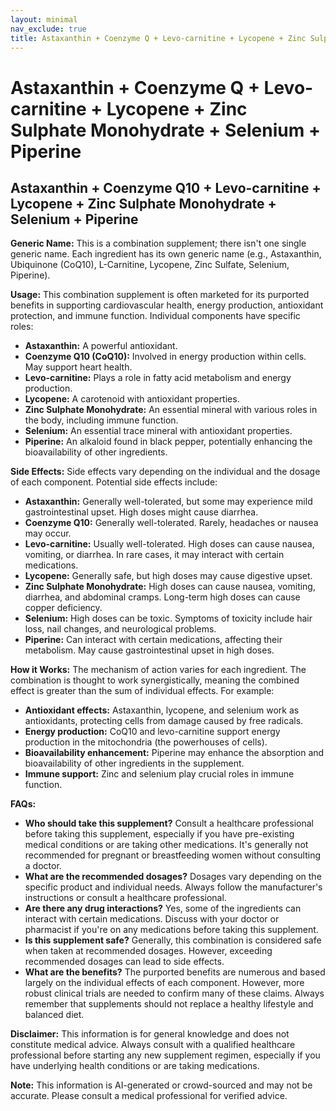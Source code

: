 ```yaml
---
layout: minimal
nav_exclude: true
title: Astaxanthin + Coenzyme Q + Levo-carnitine + Lycopene + Zinc Sulphate Monohydrate + Selenium + Piperine
---
```


# Astaxanthin + Coenzyme Q + Levo-carnitine + Lycopene + Zinc Sulphate Monohydrate + Selenium + Piperine

## Astaxanthin + Coenzyme Q10 + Levo-carnitine + Lycopene + Zinc Sulphate Monohydrate + Selenium + Piperine

**Generic Name:**  This is a combination supplement; there isn't one single generic name.  Each ingredient has its own generic name (e.g., Astaxanthin, Ubiquinone (CoQ10), L-Carnitine, Lycopene, Zinc Sulfate, Selenium, Piperine).

**Usage:** This combination supplement is often marketed for its purported benefits in supporting cardiovascular health, energy production, antioxidant protection, and immune function.  Individual components have specific roles:

* **Astaxanthin:**  A powerful antioxidant.
* **Coenzyme Q10 (CoQ10):** Involved in energy production within cells.  May support heart health.
* **Levo-carnitine:**  Plays a role in fatty acid metabolism and energy production.
* **Lycopene:**  A carotenoid with antioxidant properties.
* **Zinc Sulphate Monohydrate:**  An essential mineral with various roles in the body, including immune function.
* **Selenium:**  An essential trace mineral with antioxidant properties.
* **Piperine:**  An alkaloid found in black pepper, potentially enhancing the bioavailability of other ingredients.


**Side Effects:** Side effects vary depending on the individual and the dosage of each component.  Potential side effects include:

* **Astaxanthin:** Generally well-tolerated, but some may experience mild gastrointestinal upset.  High doses might cause diarrhea.
* **Coenzyme Q10:** Generally well-tolerated.  Rarely, headaches or nausea may occur.
* **Levo-carnitine:** Usually well-tolerated.  High doses can cause nausea, vomiting, or diarrhea.  In rare cases, it may interact with certain medications.
* **Lycopene:** Generally safe, but high doses may cause digestive upset.
* **Zinc Sulphate Monohydrate:**  High doses can cause nausea, vomiting, diarrhea, and abdominal cramps.  Long-term high doses can cause copper deficiency.
* **Selenium:**  High doses can be toxic.  Symptoms of toxicity include hair loss, nail changes, and neurological problems.
* **Piperine:**  Can interact with certain medications, affecting their metabolism.  May cause gastrointestinal upset in high doses.

**How it Works:**  The mechanism of action varies for each ingredient.  The combination is thought to work synergistically, meaning the combined effect is greater than the sum of individual effects.  For example:

* **Antioxidant effects:** Astaxanthin, lycopene, and selenium work as antioxidants, protecting cells from damage caused by free radicals.
* **Energy production:** CoQ10 and levo-carnitine support energy production in the mitochondria (the powerhouses of cells).
* **Bioavailability enhancement:** Piperine may enhance the absorption and bioavailability of other ingredients in the supplement.
* **Immune support:** Zinc and selenium play crucial roles in immune function.

**FAQs:**

* **Who should take this supplement?**  Consult a healthcare professional before taking this supplement, especially if you have pre-existing medical conditions or are taking other medications.  It's generally not recommended for pregnant or breastfeeding women without consulting a doctor.
* **What are the recommended dosages?** Dosages vary depending on the specific product and individual needs. Always follow the manufacturer's instructions or consult a healthcare professional.
* **Are there any drug interactions?**  Yes, some of the ingredients can interact with certain medications.  Discuss with your doctor or pharmacist if you're on any medications before taking this supplement.
* **Is this supplement safe?**  Generally, this combination is considered safe when taken at recommended dosages. However, exceeding recommended dosages can lead to side effects.
* **What are the benefits?**  The purported benefits are numerous and based largely on the individual effects of each component.  However, more robust clinical trials are needed to confirm many of these claims.  Always remember that supplements should not replace a healthy lifestyle and balanced diet.


**Disclaimer:** This information is for general knowledge and does not constitute medical advice.  Always consult with a qualified healthcare professional before starting any new supplement regimen, especially if you have underlying health conditions or are taking medications.


**Note:** This information is AI-generated or crowd-sourced and may not be accurate. Please consult a medical professional for verified advice.